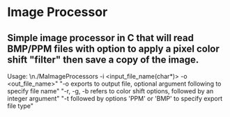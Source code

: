 # Image Processor
## Simple image processor in C that will read BMP/PPM files with option to apply a pixel color shift "filter" then save a copy of the image.  

Usage: \n./MaImageProcessors -i <input_file_name(char*)> -o <out_file_name>"
"-o exports to output file, optional argument following to specify file name"
"-r, -g, -b refers to color shift options, followed by an integer argument"
"-t followed by options 'PPM' or 'BMP' to specify export file type"
